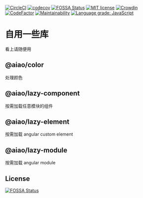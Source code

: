 [![CircleCI](https://circleci.com/gh/aiao-io/aiao/tree/develop.svg?style=svg)](https://circleci.com/gh/aiao-io/aiao/tree/develop)
[![codecov](https://codecov.io/gh/aiao-io/aiao/branch/develop/graph/badge.svg)](https://codecov.io/gh/aiao-io/aiao)
[![FOSSA Status](https://app.fossa.io/api/projects/git%2Bgithub.com%2Faiao-io%2Faiao.svg?type=shield)](https://app.fossa.io/projects/git%2Bgithub.com%2Faiao-io%2Faiao?ref=badge_shield)
[![MIT license](https://img.shields.io/badge/license-MIT-brightgreen.svg)](https://opensource.org/licenses/MIT)
[![Crowdin](https://badges.crowdin.net/aiao-io/localized.svg)](https://crowdin.com/project/aiao-io)
[![CodeFactor](https://www.codefactor.io/repository/github/aiao-io/aiao/badge)](https://www.codefactor.io/repository/github/aiao-io/aiao)
[![Maintainability](https://api.codeclimate.com/v1/badges/13aea8bc656dd6bfb093/maintainability)](https://codeclimate.com/github/aiao-io/aiao/maintainability)
[![Language grade: JavaScript](https://img.shields.io/lgtm/grade/javascript/g/aiao-io/aiao.svg?logo=lgtm&logoWidth=18)](https://lgtm.com/projects/g/aiao-io/aiao/context:javascript)

# 自用一些库

看上请随便用

## @aiao/color

处理颜色

## @aiao/lazy-component

按需加载任意模块的组件

## @aiao/lazy-element

按需加载 angular custom element

## @aiao/lazy-module

按需加载 angular module

## License

[![FOSSA Status](https://app.fossa.io/api/projects/git%2Bgithub.com%2Faiao-io%2Faiao.svg?type=large)](https://app.fossa.io/projects/git%2Bgithub.com%2Faiao-io%2Faiao?ref=badge_large)
